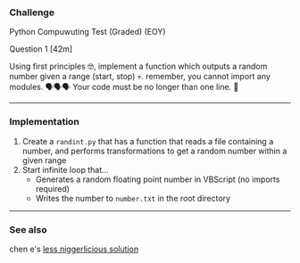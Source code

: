 ### Challenge  
Python Compuwuting Test (Graded) (EOY)

Question 1 [42m]

Using first principles 🤓, implement a function which outputs a random number given a range (start, stop) 💀. remember, you cannot import any modules. 🗣🗣🗣 Your code must be no longer than one line. 🥶

---

### Implementation
1. Create a `randint.py` that has a function that reads a file containing a number, and performs transformations to get a random number within a given range
2. Start infinite loop that...
   - Generates a random floating point number in VBScript (no imports required)
   - Writes the number to `number.txt` in the root directory

---

### See also 
chen e's [less niggerlicious solution](https://github.com/56cy/Randint)
